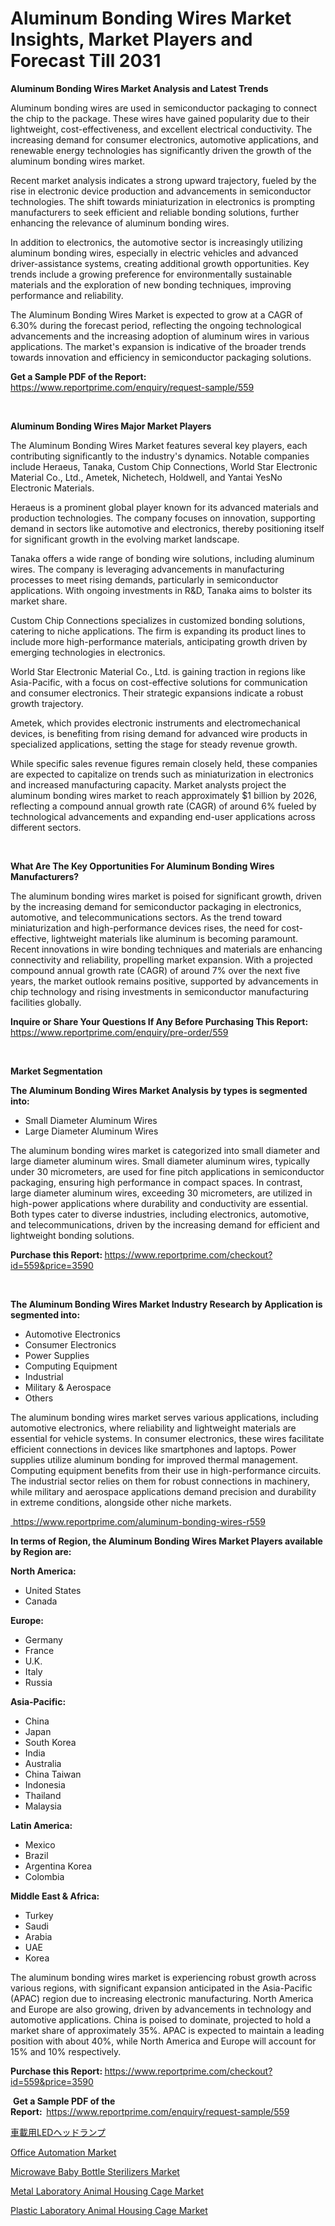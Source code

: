 <p><h1>Aluminum Bonding Wires Market Insights, Market Players and Forecast Till 2031</h1></p><p><strong>Aluminum Bonding Wires Market Analysis and Latest Trends</strong></p>
<p><p>Aluminum bonding wires are used in semiconductor packaging to connect the chip to the package. These wires have gained popularity due to their lightweight, cost-effectiveness, and excellent electrical conductivity. The increasing demand for consumer electronics, automotive applications, and renewable energy technologies has significantly driven the growth of the aluminum bonding wires market.</p><p>Recent market analysis indicates a strong upward trajectory, fueled by the rise in electronic device production and advancements in semiconductor technologies. The shift towards miniaturization in electronics is prompting manufacturers to seek efficient and reliable bonding solutions, further enhancing the relevance of aluminum bonding wires. </p><p>In addition to electronics, the automotive sector is increasingly utilizing aluminum bonding wires, especially in electric vehicles and advanced driver-assistance systems, creating additional growth opportunities. Key trends include a growing preference for environmentally sustainable materials and the exploration of new bonding techniques, improving performance and reliability.</p><p>The Aluminum Bonding Wires Market is expected to grow at a CAGR of 6.30% during the forecast period, reflecting the ongoing technological advancements and the increasing adoption of aluminum wires in various applications. The market's expansion is indicative of the broader trends towards innovation and efficiency in semiconductor packaging solutions.</p></p>
<p><strong>Get a Sample PDF of the Report:&nbsp;</strong> <a href="https://www.reportprime.com/enquiry/request-sample/559">https://www.reportprime.com/enquiry/request-sample/559</a></p>
<p>&nbsp;</p>
<p><strong>Aluminum Bonding Wires Major Market Players</strong></p>
<p><p>The Aluminum Bonding Wires Market features several key players, each contributing significantly to the industry's dynamics. Notable companies include Heraeus, Tanaka, Custom Chip Connections, World Star Electronic Material Co., Ltd., Ametek, Nichetech, Holdwell, and Yantai YesNo Electronic Materials.</p><p>Heraeus is a prominent global player known for its advanced materials and production technologies. The company focuses on innovation, supporting demand in sectors like automotive and electronics, thereby positioning itself for significant growth in the evolving market landscape.</p><p>Tanaka offers a wide range of bonding wire solutions, including aluminum wires. The company is leveraging advancements in manufacturing processes to meet rising demands, particularly in semiconductor applications. With ongoing investments in R&D, Tanaka aims to bolster its market share.</p><p>Custom Chip Connections specializes in customized bonding solutions, catering to niche applications. The firm is expanding its product lines to include more high-performance materials, anticipating growth driven by emerging technologies in electronics.</p><p>World Star Electronic Material Co., Ltd. is gaining traction in regions like Asia-Pacific, with a focus on cost-effective solutions for communication and consumer electronics. Their strategic expansions indicate a robust growth trajectory.</p><p>Ametek, which provides electronic instruments and electromechanical devices, is benefiting from rising demand for advanced wire products in specialized applications, setting the stage for steady revenue growth.</p><p>While specific sales revenue figures remain closely held, these companies are expected to capitalize on trends such as miniaturization in electronics and increased manufacturing capacity. Market analysts project the aluminum bonding wires market to reach approximately $1 billion by 2026, reflecting a compound annual growth rate (CAGR) of around 6% fueled by technological advancements and expanding end-user applications across different sectors.</p></p>
<p>&nbsp;</p>
<p><strong>What Are The Key Opportunities For Aluminum Bonding Wires Manufacturers?</strong></p>
<p><p>The aluminum bonding wires market is poised for significant growth, driven by the increasing demand for semiconductor packaging in electronics, automotive, and telecommunications sectors. As the trend toward miniaturization and high-performance devices rises, the need for cost-effective, lightweight materials like aluminum is becoming paramount. Recent innovations in wire bonding techniques and materials are enhancing connectivity and reliability, propelling market expansion. With a projected compound annual growth rate (CAGR) of around 7% over the next five years, the market outlook remains positive, supported by advancements in chip technology and rising investments in semiconductor manufacturing facilities globally.</p></p>
<p><strong>Inquire or Share Your Questions If Any Before Purchasing This Report:</strong> <a href="https://www.reportprime.com/enquiry/pre-order/559">https://www.reportprime.com/enquiry/pre-order/559</a></p>
<p>&nbsp;</p>
<p><strong>Market Segmentation</strong></p>
<p><strong>The Aluminum Bonding Wires Market Analysis by types is segmented into:</strong></p>
<p><ul><li>Small Diameter Aluminum Wires</li><li>Large Diameter Aluminum Wires</li></ul></p>
<p><p>The aluminum bonding wires market is categorized into small diameter and large diameter aluminum wires. Small diameter aluminum wires, typically under 30 micrometers, are used for fine pitch applications in semiconductor packaging, ensuring high performance in compact spaces. In contrast, large diameter aluminum wires, exceeding 30 micrometers, are utilized in high-power applications where durability and conductivity are essential. Both types cater to diverse industries, including electronics, automotive, and telecommunications, driven by the increasing demand for efficient and lightweight bonding solutions.</p></p>
<p><strong>Purchase this Report:&nbsp;</strong><a href="https://www.reportprime.com/checkout?id=559&price=3590">https://www.reportprime.com/checkout?id=559&price=3590</a></p>
<p>&nbsp;</p>
<p><strong>The Aluminum Bonding Wires Market Industry Research by Application is segmented into:</strong></p>
<p><ul><li>Automotive Electronics</li><li>Consumer Electronics</li><li>Power Supplies</li><li>Computing Equipment</li><li>Industrial</li><li>Military & Aerospace</li><li>Others</li></ul></p>
<p><p>The aluminum bonding wires market serves various applications, including automotive electronics, where reliability and lightweight materials are essential for vehicle systems. In consumer electronics, these wires facilitate efficient connections in devices like smartphones and laptops. Power supplies utilize aluminum bonding for improved thermal management. Computing equipment benefits from their use in high-performance circuits. The industrial sector relies on them for robust connections in machinery, while military and aerospace applications demand precision and durability in extreme conditions, alongside other niche markets.</p></p>
<p><a href="https://www.reportprime.com/aluminum-bonding-wires-r559">&nbsp;https://www.reportprime.com/aluminum-bonding-wires-r559</a></p>
<p><strong>In terms of Region, the Aluminum Bonding Wires Market Players available by Region are:</strong></p>
<p>
    <p> <strong> North America: </strong>
        <ul>
            <li>United States</li>
            <li>Canada</li>
        </ul>
        </p> 
    <p> <strong> Europe: </strong>
        <ul>
            <li>Germany</li>
            <li>France</li>
            <li>U.K.</li>
            <li>Italy</li>
            <li>Russia</li>
        </ul>
        </p> 
    <p> <strong> Asia-Pacific: </strong>
        <ul>
            <li>China</li>
            <li>Japan</li>
            <li>South Korea</li>
            <li>India</li>
            <li>Australia</li>
            <li>China Taiwan</li>
            <li>Indonesia</li>
            <li>Thailand</li>
            <li>Malaysia</li>
        </ul>
        </p> 
    <p> <strong> Latin America: </strong>
        <ul>
            <li>Mexico</li>
            <li>Brazil</li>
            <li>Argentina Korea</li>
            <li>Colombia</li>
        </ul>
        </p> 
    <p> <strong> Middle East & Africa: </strong>
        <ul>
            <li>Turkey</li>
            <li>Saudi</li>
            <li>Arabia</li>
            <li>UAE</li>
            <li>Korea</li>
        </ul>
    </p>
    </p>
<p><p>The aluminum bonding wires market is experiencing robust growth across various regions, with significant expansion anticipated in the Asia-Pacific (APAC) region due to increasing electronic manufacturing. North America and Europe are also growing, driven by advancements in technology and automotive applications. China is poised to dominate, projected to hold a market share of approximately 35%. APAC is expected to maintain a leading position with about 40%, while North America and Europe will account for 15% and 10% respectively.</p></p>
<p><strong>Purchase this Report: </strong><a href="https://www.reportprime.com/checkout?id=559&price=3590">https://www.reportprime.com/checkout?id=559&price=3590</a></p>
<p>&nbsp;<strong>Get a Sample PDF of the Report:&nbsp;&nbsp;</strong><a href="https://www.reportprime.com/enquiry/request-sample/559">https://www.reportprime.com/enquiry/request-sample/559</a></p>
<p><strong></strong></p>
<p><p><a href="https://medium.com/@jessicagtk0/%E8%87%AA%E5%8B%95%E8%BB%8A%E7%94%A8led%E3%83%98%E3%83%83%E3%83%89%E3%83%A9%E3%83%B3%E3%83%97%E5%B8%82%E5%A0%B4-%E3%82%B0%E3%83%AD%E3%83%BC%E3%83%90%E3%83%AB%E5%B8%82%E5%A0%B4%E3%82%B7%E3%82%A7%E3%82%A2%E3%81%A8%E3%83%A9%E3%83%B3%E3%82%AD%E3%83%B3%E3%82%B0-%E7%B7%8F%E8%B2%A9%E5%A3%B2%E3%81%A8%E9%9C%80%E8%A6%81%E4%BA%88%E6%B8%AC2024%E5%B9%B4-2031%E5%B9%B4-34d017437387">車載用LEDヘッドランプ</a></p><p><a href="https://medium.com/@sofie-mulder/office-automation-market-industry-trends-and-forecast-for-period-from-2024-to-2031-9137288892ca">Office Automation Market</a></p><p><a href="https://www.linkedin.com/pulse/microwave-baby-bottle-sterilizers-market-size-share-growth-xuqsf?trackingId=AKjhsfasTnajayrLz3q0Jw%3D%3D">Microwave Baby Bottle Sterilizers Market</a></p><p><a href="https://issuu.com/reportprime-2/docs/metal-laboratory-animal-housing-cag_5d23b32aaf7406">Metal Laboratory Animal Housing Cage Market</a></p><p><a href="https://issuu.com/reportprime-2/docs/plastic-laboratory-animal-housing-c_aa1516902908ea">Plastic Laboratory Animal Housing Cage Market</a></p></p>